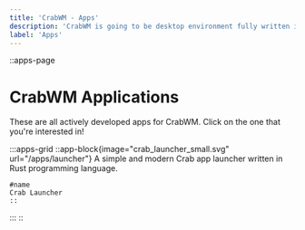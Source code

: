 ```yaml
---
title: 'CrabWM - Apps'
description: 'CrabWM is going to be desktop environment fully written in Rust programming language.'
label: 'Apps'
---
```


::apps-page
# CrabWM Applications
These are all actively developed apps for CrabWM. Click on the one that you're interested in!

  :::apps-grid
    ::app-block{image="crab_launcher_small.svg" url="/apps/launcher"}
    A simple and modern Crab app launcher written in Rust programming language.
  
    #name
    Crab Launcher
    ::
  :::
::